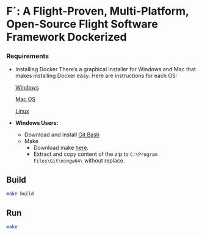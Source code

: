 # F´: A Flight-Proven, Multi-Platform, Open-Source Flight Software Framework Dockerized

### Requirements

- Installing Docker
There’s a graphical installer for Windows and Mac that makes installing Docker easy. Here are instructions for each OS:

    [Windows](https://docs.docker.com/docker-for-windows/install/)

    [Mac OS](https://docs.docker.com/docker-for-mac/install/)

    [Linux](https://docs.docker.com/engine/installation/linux/docker-ce/ubuntu/)

- **Windows Users:**
  - Download and install [Git Bash](https://gitforwindows.org/)
  - Make
    - Download make [here](https://sourceforge.net/projects/ezwinports/files/make-4.3-without-guile-w32-bin.zip/download).
    - Extract and copy content of the zip to `C:\Program Files\Git\mingw64\` without replace.

## Build

```bash
make build
```

## Run

```bash
make
```